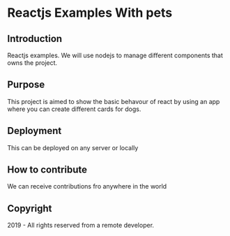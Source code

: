# Reactjs Examples With pets

## Introduction
Reactjs examples. We will use nodejs to manage different components that owns the project.

## Purpose
This project is aimed to show the basic behavour of react by using an app where you can create different cards for dogs.


## Deployment
This can be deployed on any server or locally


## How to contribute
We can receive contributions fro anywhere in the world

## Copyright
2019 - All rights reserved from a remote developer.


